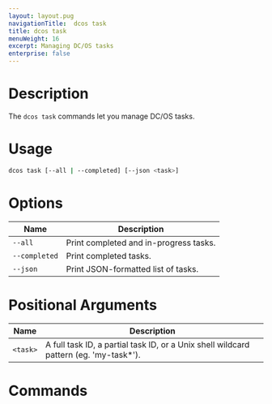 ```yaml
---
layout: layout.pug
navigationTitle:  dcos task
title: dcos task
menuWeight: 16
excerpt: Managing DC/OS tasks
enterprise: false
---
```


# Description

The `dcos task` commands let you manage DC/OS tasks.

# Usage

```bash
dcos task [--all | --completed] [--json <task>]
```

# Options

| Name |  Description |
|---------|-------------|
| `--all`   |    Print completed and in-progress tasks. |
| `--completed`   |   Print completed tasks. |
| `--json`   | Print JSON-formatted list of tasks. |

# Positional Arguments

| Name |  Description |
|---------|-------------|
| `<task>` | A full task ID, a partial task ID, or a Unix shell wildcard pattern (eg. 'my-task*').|


# Commands

